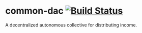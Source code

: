 # common-dac [![Build Status](https://travis-ci.org/common-theory/common-dac.svg?branch=master)](https://travis-ci.org/common-theory/common-dac)

A decentralized autonomous collective for distributing income.
